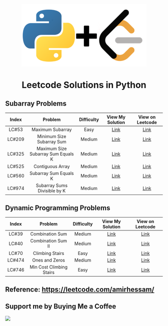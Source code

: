 <p align="center">
<a href="https://www.github.com/amirhessam88/LeetCode/">
  <img src="https://raw.githubusercontent.com/amirhessam88/LeetCode/master/assets/header.png" width="400"></img></a>
</p>

<h1 align="center">
    Leetcode Solutions in Python
</h1>


## Subarray Problems

| Index  | Problem            | Difficulty | View My Solution                 | View on Leetcode |
| :---:  | :---:              |   :----:   |         :---:                    | :---: |
| LC#53  | Maximum Subarray       | Easy     | [Link](./problems/LC53.md)   | [Link](https://leetcode.com/problems/maximum-subarray/) |
| LC#209  |  Minimum Size Subarray Sum| Medium     | [Link](./problems/LC209.md)   | [Link](https://leetcode.com/problems/minimum-size-subarray-sum/) |
| LC#325  |  Maximum Size Subarray Sum Equals K| Medium     | [Link](./problems/LC325.md)   | [Link](https://leetcode.com/problems/maximum-size-subarray-sum-equals-k/) |
| LC#525  | Contiguous Array | Medium     | [Link](./problems/LC525.md)   | [Link](https://leetcode.com/problems/contiguous-array/) |
| LC#560  | Subarray Sum Equals K | Medium     | [Link](./problems/LC560.md)   | [Link](https://leetcode.com/problems/subarray-sum-equals-k/) |
| LC#974  | Subarray Sums Divisible by K | Medium     | [Link](./problems/LC974.md)   | [Link](https://leetcode.com/problems/subarray-sums-divisible-by-k/) |

## Dynamic Programming Problems

| Index  | Problem            | Difficulty | View My Solution                 | View on Leetcode |
| :---:  | :---:              |   :----:   |         :---:                    | :---: |
| LC#39  | Combination Sum    | Medium     | [Link](./problems/LC39.md)   | [Link](https://leetcode.com/problems/combination-sum/) |
| LC#40  | Combination Sum II    | Medium     | [Link](./problems/LC40.md)   | [Link](https://leetcode.com/problems/combination-sum-ii/) |
| LC#70  | Climbing Stairs       | Easy     | [Link](./problems/LC70.md)   | [Link](https://leetcode.com/problems/climbing-stairs/) |
| LC#474  | Ones and Zeros    | Medium     | [Link](./problems/LC474.md)   | [Link](https://leetcode.com/problems/ones-and-zeroes/) |
| LC#746  | Min Cost Climbing Stairs       | Easy     | [Link](./problems/LC746.md)   | [Link](https://leetcode.com/problems/min-cost-climbing-stairs/) |



## Reference: https://leetcode.com/amirhessam/

## Support me by Buying Me a Coffee

<a href="https://www.buymeacoffee.com/amirhessam"><img src="https://img.buymeacoffee.com/button-api/?text=Buy me a coffee&emoji=&slug=amirhessam&button_colour=5F7FFF&font_colour=ffffff&font_family=Cookie&outline_colour=000000&coffee_colour=FFDD00"></a>
